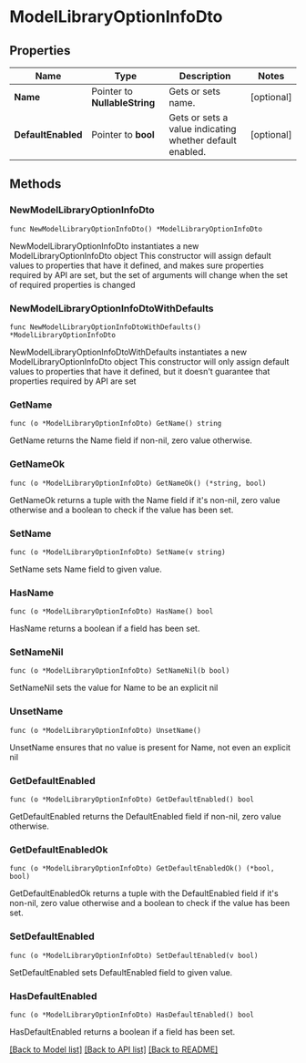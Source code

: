 # ModelLibraryOptionInfoDto

## Properties

Name | Type | Description | Notes
------------ | ------------- | ------------- | -------------
**Name** | Pointer to **NullableString** | Gets or sets name. | [optional] 
**DefaultEnabled** | Pointer to **bool** | Gets or sets a value indicating whether default enabled. | [optional] 

## Methods

### NewModelLibraryOptionInfoDto

`func NewModelLibraryOptionInfoDto() *ModelLibraryOptionInfoDto`

NewModelLibraryOptionInfoDto instantiates a new ModelLibraryOptionInfoDto object
This constructor will assign default values to properties that have it defined,
and makes sure properties required by API are set, but the set of arguments
will change when the set of required properties is changed

### NewModelLibraryOptionInfoDtoWithDefaults

`func NewModelLibraryOptionInfoDtoWithDefaults() *ModelLibraryOptionInfoDto`

NewModelLibraryOptionInfoDtoWithDefaults instantiates a new ModelLibraryOptionInfoDto object
This constructor will only assign default values to properties that have it defined,
but it doesn't guarantee that properties required by API are set

### GetName

`func (o *ModelLibraryOptionInfoDto) GetName() string`

GetName returns the Name field if non-nil, zero value otherwise.

### GetNameOk

`func (o *ModelLibraryOptionInfoDto) GetNameOk() (*string, bool)`

GetNameOk returns a tuple with the Name field if it's non-nil, zero value otherwise
and a boolean to check if the value has been set.

### SetName

`func (o *ModelLibraryOptionInfoDto) SetName(v string)`

SetName sets Name field to given value.

### HasName

`func (o *ModelLibraryOptionInfoDto) HasName() bool`

HasName returns a boolean if a field has been set.

### SetNameNil

`func (o *ModelLibraryOptionInfoDto) SetNameNil(b bool)`

 SetNameNil sets the value for Name to be an explicit nil

### UnsetName
`func (o *ModelLibraryOptionInfoDto) UnsetName()`

UnsetName ensures that no value is present for Name, not even an explicit nil
### GetDefaultEnabled

`func (o *ModelLibraryOptionInfoDto) GetDefaultEnabled() bool`

GetDefaultEnabled returns the DefaultEnabled field if non-nil, zero value otherwise.

### GetDefaultEnabledOk

`func (o *ModelLibraryOptionInfoDto) GetDefaultEnabledOk() (*bool, bool)`

GetDefaultEnabledOk returns a tuple with the DefaultEnabled field if it's non-nil, zero value otherwise
and a boolean to check if the value has been set.

### SetDefaultEnabled

`func (o *ModelLibraryOptionInfoDto) SetDefaultEnabled(v bool)`

SetDefaultEnabled sets DefaultEnabled field to given value.

### HasDefaultEnabled

`func (o *ModelLibraryOptionInfoDto) HasDefaultEnabled() bool`

HasDefaultEnabled returns a boolean if a field has been set.


[[Back to Model list]](../README.md#documentation-for-models) [[Back to API list]](../README.md#documentation-for-api-endpoints) [[Back to README]](../README.md)



